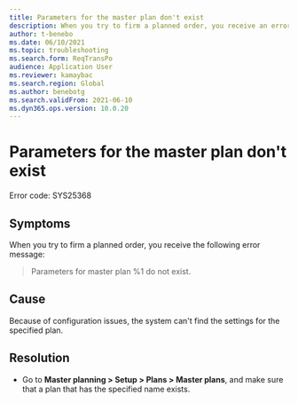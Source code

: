 ```yaml
---
title: Parameters for the master plan don't exist
description: When you try to firm a planned order, you receive an error message that states that no parameters exist for the master plan.
author: t-benebo
ms.date: 06/10/2021
ms.topic: troubleshooting
ms.search.form: ReqTransPo
audience: Application User
ms.reviewer: kamaybac
ms.search.region: Global
ms.author: benebotg
ms.search.validFrom: 2021-06-10
ms.dyn365.ops.version: 10.0.20
---
```


# Parameters for the master plan don't exist

Error code: SYS25368

## Symptoms

When you try to firm a planned order, you receive the following error message:

> Parameters for master plan %1 do not exist.

## Cause

Because of configuration issues, the system can't find the settings for the specified plan.

## Resolution

- Go to **Master planning \> Setup \> Plans \> Master plans**, and make sure that a plan that has the specified name exists.
